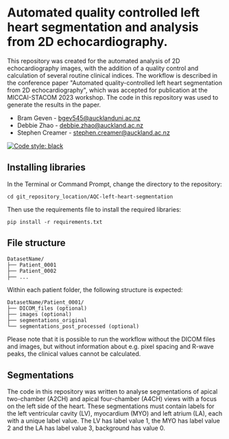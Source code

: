 # Automated quality controlled left heart segmentation and analysis from 2D echocardiography. 

This repository was created for the automated analysis of 2D echocardiography images, with the addition of a quality control and calculation of several routine clinical indices. The workflow is described in the conference paper "Automated quality-controlled left heart segmentation from 2D echocardiography", which was accepted for publication at the MICCAI-STACOM 2023 workshop. The code in this repository was used to generate the results in the paper.

- Bram Geven - bgev545@aucklanduni.ac.nz
- Debbie Zhao - debbie.zhao@auckland.ac.nz
- Stephen Creamer - stephen.creamer@auckland.ac.nz

[![Code style: black](https://img.shields.io/badge/code%20style-black-000000.svg)](https://github.com/psf/black)

## Installing libraries

In the Terminal or Command Prompt, change the directory to the repository: 

```
cd git_repository_location/AQC-left-heart-segmentation
```

Then use the requirements file to install the required libraries:

```
pip install -r requirements.txt
```

## File structure


```
DatasetName/ 
├── Patient_0001
├── Patient_0002
├── ... 
```

Within each patient folder, the following structure is expected:

```
DatasetName/Patient_0001/
├── DICOM_files (optional)
├── images (optional)
├── segmentations_original
└── segmentations_post_processed (optional)

```

Please note that it is possible to run the workflow without the DICOM files and images, but without information about e.g. pixel spacing and R-wave peaks, the clinical values cannot be calculated. 

## Segmentations
The code in this repository was written to analyse segmentations of apical two-chamber (A2CH) and apical four-chamber (A4CH) views with a focus on the left side of the heart. These segmentations must contain labels for the left ventricular cavity (LV), myocardium (MYO) and left atrium (LA), each with a unique label value. The LV has label value 1, the MYO has label value 2 and the LA has label value 3, background has value 0.
